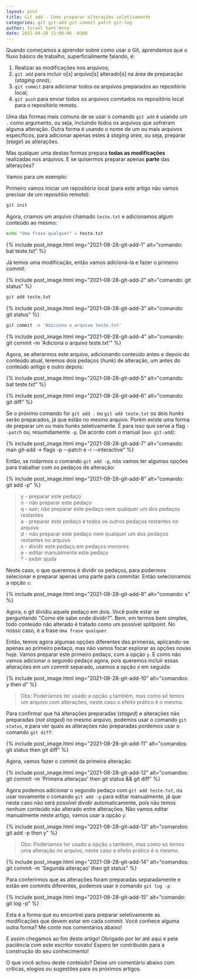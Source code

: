 ```yaml
---
layout: post
title: Git add - Como preparar alterações seletivamente
categories: git git-add git-commit patch git-log
author: Israel Sant'Anna
date: 2021-08-28 15:00:00 -0300
---
```


Quando começamos a aprender sobre como usar o Git, aprendemos que o fluxo básico de trabalho, superficialmente falando, é:

1. Realizar as modificações nos arquivos;
2. `git add` para incluir o[s] arquivo[s] alterado[s] na área de preparação (_staging area_);
3. `git commit` para adicionar todos os arquivos preparados ao repositório local;
4. `git push` para enviar todos os arquivos comitados no repositório local para o repositório remoto.

Uma das formas mais comuns de se usar o comando `git add` é usando um `.` como argumento, ou seja, incluindo todos os arquivos que sofreram alguma alteração.
Outra forma é usando o nome de um ou mais arquivos específicos, para adicionar apenas estes à _staging area_, ou seja, preparar (_stage_) as alterações.

Mas qualquer uma destas formas prepara **todas as modificações** realizadas nos arquivos. E se quisermos preparar apenas **parte** das alterações?

Vamos para um exemplo:

Primeiro vamos iniciar um repositório local (para este artigo não vamos precisar de um repositóio remoto):

```sh
git init
```

Agora, criamos um arquivo chamado `teste.txt` e adicionamos algum conteúdo ao mesmo:

```sh
echo "Uma frase qualquer" > teste.txt
```
{% include post_image.html
  img="2021-08-28-git-add-1"
  alt="comando: bat teste.txt"
%}

Já temos uma modificação, então vamos adicioná-la e fazer o primeiro commit:

{% include post_image.html
  img="2021-08-28-git-add-2"
  alt="comando: git status"
%}

```sh
git add teste.txt
```

{% include post_image.html
  img="2021-08-28-git-add-3"
  alt="comando: git status"
%}

```sh
git commit -m 'Adiciona o arquivo teste.txt'
```

{% include post_image.html
  img="2021-08-28-git-add-4"
  alt="comando: git commit -m 'Adiciona o arquivo teste.txt'"
%}

Agora, se alterarmos este arquivo, adicionando conteúdo antes e depois do conteúdo atual, teremos dois pedaços (_hunk_) de alteração, um antes do conteúdo antigo e outro depois:

{% include post_image.html
  img="2021-08-28-git-add-5"
  alt="comando: bat teste.txt"
%}

{% include post_image.html
  img="2021-08-28-git-add-6"
  alt="comando: git diff"
%}

Se o próximo comando for `git add .` ou `git add teste.txt` os dois _hunks_ serão preparados, já que estão no mesmo arquivo.
Porém existe uma forma de preparar um ou mais _hunks_ seletivamente. É para isso que serve a flag `--patch` ou, resumidamente `-p`. De acordo com o manual (`man git-add`):

{% include post_image.html
  img="2021-08-28-git-add-7"
  alt="comando: man git-add -> flags -p --patch e -i --interactive"
%}

Então, se rodarmos o comando `git add -p`, nós vamos ter algumas opções para trabalhar com os pedaços de alteração:

{% include post_image.html
  img="2021-08-28-git-add-8"
  alt="comando: git add -p"
%}

> y - preparar este pedaço\
> n - não preparar este pedaço\
> q - sair; não preparar este pedaço nem qualquer um dos pedaços restantes\
> a - preparar este pedaço e todos os outros pedaços restantes no arquivo\
> d - não preparar este pedaço nem qualquer um dos pedaços restantes no arquivo\
> s - dividir este pedaço em pedaços menores\
> e - editar manualmente este pedaço\
> ? - exibir ajuda

Neste caso, o que queremos é dividir os pedaços, para podermos selecionar e preparar apenas uma parte para commitar. Então selecionamos a opção `s`:

{% include post_image.html
  img="2021-08-28-git-add-9"
  alt="comando: s"
%}

Agora, o git dividiu aquele pedaço em dois. Você pode estar se perguntando "Como ele sabe onde dividir?". Bem, em termos bem simples, todo conteúdo não alterado é tratado como um possível splitpoint. No nosso caso, é a frase `Uma frase qualquer`.

Então, temos agora algumas opções diferentes das primeiras, aplicando-se apenas ao primeiro pedaço, mas não vamos focar explorar as opções novas hoje. Vamos preparar este primeiro pedaço, com a opção `y`. E como não vamos adicionar o segundo pedaço agora, pois queremos incluir essas alterações em um commit separado, usamos a opção `d` em seguida:

{% include post_image.html
  img="2021-08-28-git-add-10"
  alt="comandos: y then d"
%}

> Obs: Poderíamos ter usado a opção `q` também, mas como só temos um arquivo com alterações, neste caso o efeito prático é o mesmo.

Para confirmar que há alterações preparadas (_staged_) e alterações não preparadas (_not staged_) no mesmo arquivo, podemos usar o comando `git status`, e para ver quais as alterações não preparadas pordemos usar o comando `git diff`:

{% include post_image.html
  img="2021-08-28-git-add-11"
  alt="comandos: git status then git diff"
%}

Agora, vamos fazer o commit da primeira alteração:

{% include post_image.html
  img="2021-08-28-git-add-12"
  alt="comandos: git commit -m 'Primeira alteraçao' then git status && git diff"
%}

Agora podemos adicionar o segundo pedaço com `git add teste.txt`, ou usar novamente o comando `git add -p` para editar manualmente, já que neste caso não será possível dividir automaticamente, pois não temos nenhum conteúdo não alterado entre alterações.
Não vamos editar manualmente neste artigo, vamos usar a opção `y`:

{% include post_image.html
  img="2021-08-28-git-add-13"
  alt="comandos: git add -p then y"
%}

> Obs: Poderíamos ter usado a opção `a` também, mas como só temos uma alteração no arquivo, neste caso o efeito prático é o mesmo.

{% include post_image.html
  img="2021-08-28-git-add-14"
  alt="comandos: git commit -m 'Segunda alteraçao' then git status"
%}

Para conferirmos que as alterações foram preparadas separadamente e estão em commits diferentes, podemos usar o comando `git log -p`

{% include post_image.html
  img="2021-08-28-git-add-15"
  alt="comando: git log -p"
%}

Esta é a forma que eu encontrei para preparar seletivamente as modificações que devem estar em cada commit. Você conhece alguma outra forma? Me conte nos comentários abaixo!

E assim chegamos ao fim deste artigo! Obrigado por ler até aqui e pela paciência com este escritor novato! Espero ter contribuído para a construção do seu conhecimento!

O que você achou deste conteúdo? Deixe um comentário abaixo com críticas, elogios ou sugestões para os próximos artigos.